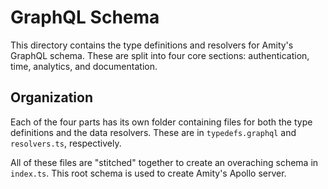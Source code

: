 # GraphQL Schema

This directory contains the type definitions and resolvers for Amity's GraphQL schema. These are split into four core sections: authentication, time, analytics, and documentation.

## Organization

Each of the four parts has its own folder containing files for both the type definitions and the data resolvers. These are in `typedefs.graphql` and `resolvers.ts`, respectively.

All of these files are "stitched" together to create an overaching schema in `index.ts`. This root schema is used to create Amity's Apollo server.
